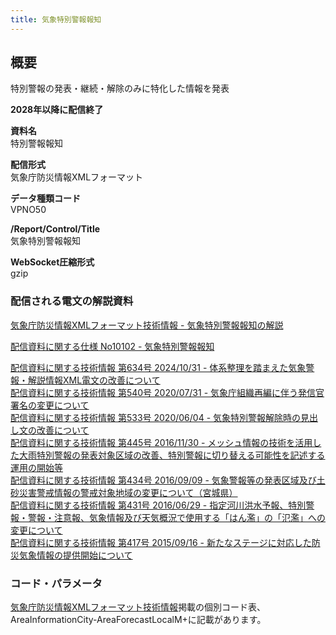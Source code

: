 ```yaml
---
title: 気象特別警報報知
---
```


## 概要
特別警報の発表・継続・解除のみに特化した情報を発表

**2028年以降に配信終了**

**資料名** <br/>
 特別警報報知
 
**配信形式** <br/>
 気象庁防災情報XMLフォーマット

**データ種類コード** <br/>
 VPNO50

**/Report/Control/Title** <br/>
 気象特別警報報知
 
**WebSocket圧縮形式** <br/>
 gzip

### 配信される電文の解説資料
[気象庁防災情報XMLフォーマット技術情報 - 気象特別警報報知の解説](https://dmdata.jp/docs/jma/manual/0202-0202.pdf)
 
 
[配信資料に関する仕様 No10102 - 気象特別警報報知](https://www.data.jma.go.jp/suishin/shiyou/pdf/no10102)


[配信資料に関する技術情報 第634号 2024/10/31 - 体系整理を踏まえた気象警報・解説情報XML電文の改善について](https://dmdata.jp/docs/jma/technical/634.pdf) <br/>
[配信資料に関する技術情報 第540号 2020/07/31 - 気象庁組織再編に伴う発信官署名の変更について](https://dmdata.jp/docs/jma/technical/540.pdf) <br/>
[配信資料に関する技術情報 第533号 2020/06/04 - 気象特別警報解除時の見出し文の改善について](https://dmdata.jp/docs/jma/technical/533.pdf) <br/>
[配信資料に関する技術情報 第445号 2016/11/30 - メッシュ情報の技術を活用した大雨特別警報の発表対象区域の改善、特別警報に切り替える可能性を記述する運用の開始等](https://dmdata.jp/docs/jma/technical/445.pdf) <br/>
[配信資料に関する技術情報 第434号 2016/09/09 - 気象警報等の発表区域及び土砂災害警戒情報の警戒対象地域の変更について（宮城県）](https://dmdata.jp/docs/jma/technical/434.pdf) <br/>
[配信資料に関する技術情報 第431号 2016/06/29 - 指定河川洪水予報、特別警報・警報・注意報、気象情報及び天気概況で使用する「はん濫」の「氾濫」への変更について](https://dmdata.jp/docs/jma/technical/431.pdf) <br/>
[配信資料に関する技術情報 第417号 2015/09/16 - 新たなステージに対応した防災気象情報の提供開始について](https://dmdata.jp/docs/jma/technical/417.pdf)
 
### コード・パラメータ
[気象庁防災情報XMLフォーマット技術情報](http://xml.kishou.go.jp/tec_material.html)掲載の個別コード表、AreaInformationCity-AreaForecastLocalM+に記載があります。
